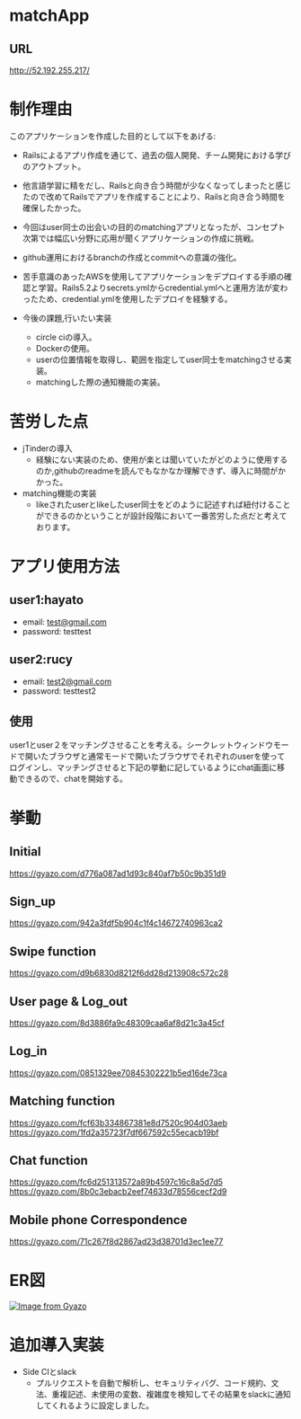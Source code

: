 # matchApp
## URL
http://52.192.255.217/

# 制作理由

このアプリケーションを作成した目的として以下をあげる:

* Railsによるアプリ作成を通じて、過去の個人開発、チーム開発における学びのアウトプット。

* 他言語学習に精をだし、Railsと向き合う時間が少なくなってしまったと感じたので改めてRailsでアプリを作成することにより、Railsと向き合う時間を確保したかった。

* 今回はuser同士の出会いの目的のmatchingアプリとなったが、コンセプト次第では幅広い分野に応用が聞くアプリケーションの作成に挑戦。

* github運用におけるbranchの作成とcommitへの意識の強化。

* 苦手意識のあったAWSを使用してアプリケーションをデプロイする手順の確認と学習。Rails5.2よりsecrets.ymlからcredential.ymlへと運用方法が変わったため、credential.ymlを使用したデプロイを経験する。

* 今後の課題,行いたい実装
  * circle ciの導入。
  * Dockerの使用。
  * userの位置情報を取得し、範囲を指定してuser同士をmatchingさせる実装。
  * matchingした際の通知機能の実装。
  
# 苦労した点
- jTinderの導入
  - 経験にない実装のため、使用が楽とは聞いていたがどのように使用するのか,githubのreadmeを読んでもなかなか理解できず、導入に時間がかかった。
- matching機能の実装
  - likeされたuserとlikeしたuser同士をどのように記述すれば紐付けることができるのかということが設計段階において一番苦労した点だと考えております。

# アプリ使用方法
## user1:hayato
  - email: test@gmail.com
  - password: testtest
## user2:rucy
  - email: test2@gmail.com
  - password: testtest2
## 使用
user1とuser２をマッチングさせることを考える。シークレットウィンドウモードで開いたブラウザと通常モードで開いたブラウザでそれぞれのuserを使ってログインし、マッチングさせると下記の挙動に記しているようにchat画面に移動できるので、chatを開始する。

# 挙動
## Initial
 https://gyazo.com/d776a087ad1d93c840af7b50c9b351d9
 
## Sign_up
 https://gyazo.com/942a3fdf5b904c1f4c14672740963ca2
 
## Swipe function
 https://gyazo.com/d9b6830d8212f6dd28d213908c572c28
 
## User page & Log_out
 https://gyazo.com/8d3886fa9c48309caa6af8d21c3a45cf
 
## Log_in
 https://gyazo.com/0851329ee70845302221b5ed16de73ca
 
## Matching function
 https://gyazo.com/fcf63b334867381e8d7520c904d03aeb
 https://gyazo.com/1fd2a35723f7df667592c55ecacb19bf
 
## Chat function
 https://gyazo.com/fc6d251313572a89b4597c16c8a5d7d5
 https://gyazo.com/8b0c3ebacb2eef74633d78556cecf2d9
  
## Mobile phone Correspondence
https://gyazo.com/71c267f8d2867ad23d38701d3ec1ee77

# ER図
[![Image from Gyazo](https://i.gyazo.com/6eadfc975e20ee71eca5ac537ac53181.png)](https://gyazo.com/6eadfc975e20ee71eca5ac537ac53181)

# 追加導入実装
* Side CIとslack
  * プルリクエストを自動で解析し、セキュリティバグ、コード規約、文法、重複記述、未使用の変数、複雑度を検知してその結果をslackに通知してくれるように設定しました。
